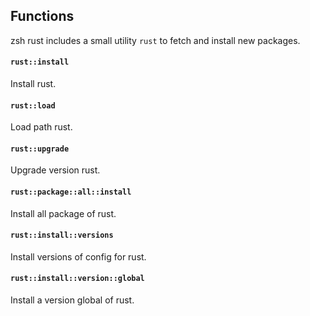 <!-- Space: Projects -->
<!-- Parent: ZshRust -->
<!-- Title: Functions -->
<!-- Label: Functions -->
<!-- Include: docs/disclaimer.md -->
<!-- Include: ac:toc -->

## Functions

zsh rust includes a small utility `rust` to fetch and install new packages.

#### `rust::install`

Install rust.

#### `rust::load`

Load path rust.

#### `rust::upgrade`

Upgrade version rust.

#### `rust::package::all::install`

Install all package of rust.

#### `rust::install::versions`

Install versions of config for rust.

#### `rust::install::version::global`

Install a version global of rust.
